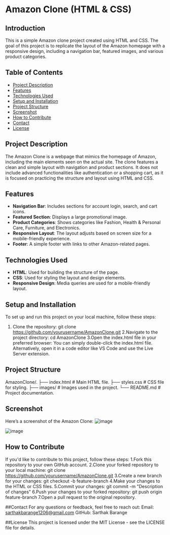 # Amazon Clone (HTML & CSS)

## Introduction
This is a simple Amazon clone project created using HTML and CSS. The goal of this project is to replicate the layout of the Amazon homepage with a responsive design, including a navigation bar, featured images, and various product categories.

## Table of Contents
- [Project Description](#project-description)
- [Features](#features)
- [Technologies Used](#technologies-used)
- [Setup and Installation](#setup-and-installation)
- [Project Structure](#project-structure)
- [Screenshot](#screenshot)
- [How to Contribute](#how-to-contribute)
- [Contact](#contact)
- [License](#license)

## Project Description
The Amazon Clone is a webpage that mimics the homepage of Amazon, including the main elements seen on the actual site. The clone features a clean and simple layout with navigation and product sections. It does not include advanced functionalities like authentication or a shopping cart, as it is focused on practicing the structure and layout using HTML and CSS.

## Features
- **Navigation Bar**: Includes sections for account login, search, and cart icons.
- **Featured Section**: Displays a large promotional image.
- **Product Categories**: Shows categories like Fashion, Health & Personal Care, Furniture, and Electronics.
- **Responsive Layout**: The layout adjusts based on screen size for a mobile-friendly experience.
- **Footer**: A simple footer with links to other Amazon-related pages.

## Technologies Used
- **HTML**: Used for building the structure of the page.
- **CSS**: Used for styling the layout and design elements.
- **Responsive Design**: Media queries are used for a mobile-friendly layout.

## Setup and Installation
To set up and run this project on your local machine, follow these steps:

1. Clone the repository:
    git clone https://github.com/yourusername/AmazonClone.git
2.Navigate to the project directory:
    cd AmazonClone
3.Open the index.html file in your preferred browser:
You can simply double-click the index.html file.
Alternatively, open it in a code editor like VS Code and use the Live Server extension.

## Project Structure
AmazonClone/.
├── index.html        # Main HTML file.
├── styles.css        # CSS file for styling.
├── images/           # Images used in the project.
└── README.md         # Project documentation.

## Screenshot
Here’s a screenshot of the Amazon Clone:
![image](https://github.com/user-attachments/assets/2ff4ad88-1981-45bb-8709-72066ce12df9)

![image](https://github.com/user-attachments/assets/9005e048-3ef6-4685-b5ab-884eb3759194)

## How to Contribute
If you'd like to contribute to this project, follow these steps:
1.Fork this repository to your own GitHub account.
2.Clone your forked repository to your local machine:
      git clone https://github.com/yourusername/AmazonClone.git
3.Create a new branch for your changes:
      git checkout -b feature-branch
4.Make your changes to the HTML or CSS files.
5.Commit your changes:
      git commit -m "Description of changes"
6.Push your changes to your forked repository:
      git push origin feature-branch
7.Open a pull request to the original repository.

##Contact
For any questions or feedback, feel free to reach out:
Email: sarthakbarange1206@gmail.com
GitHub: Sarthak Barange

##License
This project is licensed under the MIT License - see the LICENSE file for details.






